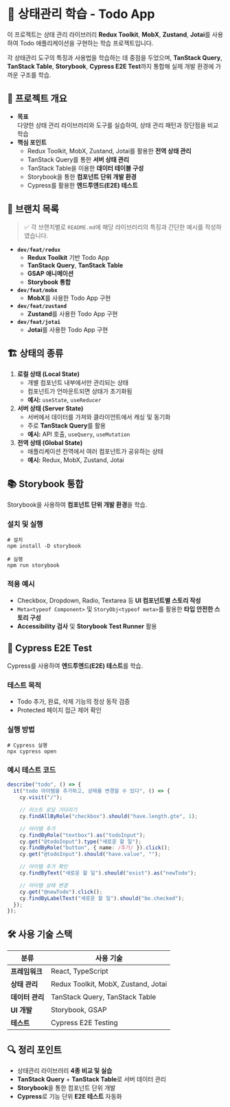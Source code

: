 # 📝 상태관리 학습 - Todo App

이 프로젝트는 상태 관리 라이브러리 **Redux Toolkit**, **MobX**, **Zustand**, **Jotai**를 사용하여 Todo 애플리케이션을 구현하는 학습 프로젝트입니다.

각 상태관리 도구의 특징과 사용법을 학습하는 데 중점을 두었으며, **TanStack Query**, **TanStack Table**, **Storybook**, **Cypress E2E Test**까지 통합해 실제 개발 환경에 가까운 구조를 학습.

## 📌 프로젝트 개요

- **목표**  
  다양한 상태 관리 라이브러리와 도구를 실습하여, 상태 관리 패턴과 장단점을 비교 학습
- **핵심 포인트**
  - Redux Toolkit, MobX, Zustand, Jotai를 활용한 **전역 상태 관리**
  - TanStack Query를 통한 **서버 상태 관리**
  - TanStack Table을 이용한 **데이터 테이블 구성**
  - Storybook을 통한 **컴포넌트 단위 개발 환경**
  - Cypress를 활용한 **엔드투엔드(E2E) 테스트**

## 🌿 브랜치 목록

> ✅ 각 브랜치별로 `README.md`에 해당 라이브러리의 특징과 간단한 예시를 작성하였습니다.

- **`dev/feat/redux`**
  - **Redux Toolkit** 기반 Todo App
  - **TanStack Query**, **TanStack Table**
  - **GSAP 애니메이션**
  - **Storybook 통합**
- **`dev/feat/mobx`**
  - **MobX**를 사용한 Todo App 구현
- **`dev/feat/zustand`**
  - **Zustand**를 사용한 Todo App 구현
- **`dev/feat/jotai`**
  - **Jotai**를 사용한 Todo App 구현

## 🏗️ 상태의 종류

1. **로컬 상태 (Local State)**
   - 개별 컴포넌트 내부에서만 관리되는 상태
   - 컴포넌트가 언마운트되면 상태가 초기화됨
   - **예시:** `useState`, `useReducer`
2. **서버 상태 (Server State)**
   - 서버에서 데이터를 가져와 클라이언트에서 캐싱 및 동기화
   - 주로 **TanStack Query**를 활용
   - **예시:** API 호출, `useQuery`, `useMutation`
3. **전역 상태 (Global State)**
   - 애플리케이션 전역에서 여러 컴포넌트가 공유하는 상태
   - **예시:** Redux, MobX, Zustand, Jotai

## 📚 Storybook 통합

Storybook을 사용하여 **컴포넌트 단위 개발 환경**을 학습.

### 설치 및 실행

```pwsh
# 설치
npm install -D storybook

# 실행
npm run storybook
```

### 적용 예시

- Checkbox, Dropdown, Radio, Textarea 등 **UI 컴포넌트별 스토리 작성**
- `Meta<typeof Component>` 및 `StoryObj<typeof meta>`를 활용한 **타입 안전한 스토리 구성**
- **Accessibility 검사** 및 **Storybook Test Runner** 활용

## 🧪 Cypress E2E Test

Cypress를 사용하여 **엔드투엔드(E2E) 테스트**를 학습.

### 테스트 목적

- Todo 추가, 완료, 삭제 기능의 정상 동작 검증
- Protected 페이지 접근 제어 확인

### 실행 방법

```pwsh
# Cypress 실행
npx cypress open
```

### 예시 테스트 코드

```ts
describe("todo", () => {
  it("todo 아이템을 추가하고, 상태를 변경할 수 있다", () => {
    cy.visit("/");

    // 리스트 로딩 기다리기
    cy.findAllByRole("checkbox").should("have.length.gte", 1);

    // 아이템 추가
    cy.findByRole("textbox").as("todoInput");
    cy.get("@todoInput").type("새로운 할 일");
    cy.findByRole("button", { name: /추가/ }).click();
    cy.get("@todoInput").should("have.value", "");

    // 아이템 추가 확인
    cy.findByText("새로운 할 일").should("exist").as("newTodo");

    // 아이템 상태 변경
    cy.get("@newTodo").click();
    cy.findByLabelText("새로운 할 일").should("be.checked");
  });
});
```

## 🛠️ 사용 기술 스택

| 분류            | 사용 기술                           |
| --------------- | ----------------------------------- |
| **프레임워크**  | React, TypeScript                   |
| **상태 관리**   | Redux Toolkit, MobX, Zustand, Jotai |
| **데이터 관리** | TanStack Query, TanStack Table      |
| **UI 개발**     | Storybook, GSAP                     |
| **테스트**      | Cypress E2E Testing                 |

## 🔍 정리 포인트

- 상태관리 라이브러리 **4종 비교 및 실습**
- **TanStack Query** + **TanStack Table**로 서버 데이터 관리
- **Storybook**을 통한 컴포넌트 단위 개발
- **Cypress**로 기능 단위 **E2E 테스트** 자동화
